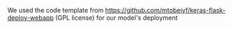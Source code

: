 We used the code template from https://github.com/mtobeiyf/keras-flask-deploy-webapp (GPL license) for our model's deployment